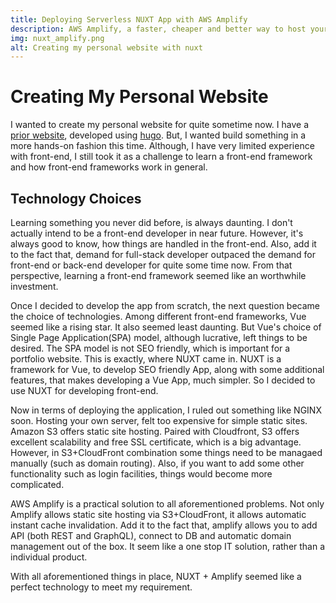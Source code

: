 ```yaml
---
title: Deploying Serverless NUXT App with AWS Amplify
description: AWS Amplify, a faster, cheaper and better way to host your NUXT App
img: nuxt_amplify.png
alt: Creating my personal website with nuxt
---
```


# Creating My Personal Website

I wanted to create my personal website for quite sometime now. I have a [prior website](https://www.mohammadrafee.com), developed using [hugo](https://gohugo.io/). But, I wanted build something in a more hands-on fashion this time. Although, I have very limited experience with front-end, I still took it as a challenge to learn a front-end framework and how front-end frameworks work in general.

## Technology Choices

Learning something you never did before, is always daunting. I don't actually intend to be a front-end developer in near future. However, it's always good to know, how things are handled in the front-end. Also, add it to the fact that, demand for full-stack developer outpaced the demand for front-end or back-end developer for quite some time now. From that perspective, learning a front-end framework seemed like an worthwhile investment.

Once I decided to develop the app from scratch, the next question became the choice of technologies. Among different front-end frameworks, Vue seemed like a rising star. It also seemed least daunting. But Vue's choice of Single Page Application(SPA) model, although lucrative, left things to be desired. The SPA model is not SEO friendly, which is important for a portfolio website. This is exactly, where NUXT came in. NUXT is a framework for Vue, to develop SEO friendly App, along with some additional features, that makes developing a Vue App, much simpler. So I decided to use NUXT for developing front-end.

Now in terms of deploying the application, I ruled out something like NGINX soon. Hosting your own server, felt too expensive for simple static sites. Amazon S3 offers static site hosting. Paired with Cloudfront, S3 offers excellent scalability and free SSL certificate, which is a big advantage. However, in S3+CloudFront combination some things need to be managaed manually (such as domain routing). Also, if you want to add some other functionality such as login facilities, things would become more complicated.

AWS Amplify is a practical solution to all aforementioned problems. Not only Amplify allows static site hosting via S3+CloudFront, it allows automatic instant cache invalidation. Add it to the fact that, amplify allows you to add API (both REST and GraphQL), connect to DB and automatic domain management out of the box. It seem like a one stop IT solution, rather than a individual product.

With all aforementioned things in place, NUXT + Amplify seemed like a perfect technology to meet my requirement.
